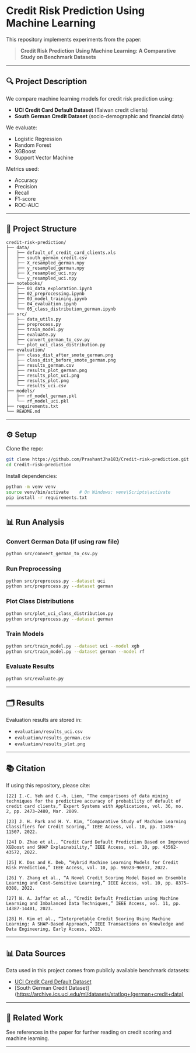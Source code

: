 # Credit Risk Prediction Using Machine Learning

This repository implements experiments from the paper:

> **Credit Risk Prediction Using Machine Learning: A Comparative Study on Benchmark Datasets**

---

## 🔍 Project Description

We compare machine learning models for credit risk prediction using:

- **UCI Credit Card Default Dataset** (Taiwan credit clients)
- **South German Credit Dataset** (socio-demographic and financial data)

We evaluate:

- Logistic Regression
- Random Forest
- XGBoost
- Support Vector Machine

Metrics used:

- Accuracy
- Precision
- Recall
- F1-score
- ROC-AUC

---

## 💾 Project Structure

```
credit-risk-prediction/
├── data/
│   ├── default_of_credit_card_clients.xls
│   ├── south_german_credit.csv
│   ├── X_resampled_german.npy
│   ├── y_resampled_german.npy
│   ├── X_resampled_uci.npy
│   └── y_resampled_uci.npy
├── notebooks/
│   ├── 01_data_exploration.ipynb
│   ├── 02_preprocessing.ipynb
│   ├── 03_model_training.ipynb
│   ├── 04_evaluation.ipynb
│   └── 05_class_distribution_german.ipynb
├── src/
│   ├── data_utils.py
│   ├── preprocess.py
│   ├── train_model.py
│   ├── evaluate.py
│   ├── convert_german_to_csv.py
│   └── plot_uci_class_distribution.py
├── evaluation/
│   ├── class_dist_after_smote_german.png
│   ├── class_dist_before_smote_german.png
│   ├── results_german.csv
│   ├── results_plot_german.png
│   ├── results_plot_uci.png
│   ├── results_plot.png
│   └── results_uci.csv
├── models/
│   ├── rf_model_german.pkl
│   └── rf_model_uci.pkl  
├── requirements.txt
└── README.md
```

---

## ⚙️ Setup

Clone the repo:

```bash
git clone https://github.com/PrashantJha183/Credit-risk-prediction.git
cd Credit-risk-prediction
```

Install dependencies:

```bash
python -m venv venv
source venv/bin/activate    # On Windows: venv\Scripts\activate
pip install -r requirements.txt
```

---

## 📊 Run Analysis

### Convert German Data (if using raw file)

```bash
python src/convert_german_to_csv.py
```

### Run Preprocessing

```bash
python src/preprocess.py --dataset uci
python src/preprocess.py --dataset german
```

### Plot Class Distributions

```bash
python src/plot_uci_class_distribution.py
python src/preprocess.py --dataset german
```

### Train Models

```bash
python src/train_model.py --dataset uci --model xgb
python src/train_model.py --dataset german --model rf
```

### Evaluate Results

```bash
python src/evaluate.py
```

---

## 🗂 Results

Evaluation results are stored in:

- `evaluation/results_uci.csv`
- `evaluation/results_german.csv`
- `evaluation/results_plot.png`

---

## 📚 Citation

If using this repository, please cite:

```
[22] I.-C. Yeh and C.-h. Lien, “The comparisons of data mining techniques for the predictive accuracy of probability of default of credit card clients,” Expert Systems with Applications, vol. 36, no. 2, pp. 2473–2480, Mar. 2009.

[23] J. H. Park and H. Y. Kim, “Comparative Study of Machine Learning Classifiers for Credit Scoring,” IEEE Access, vol. 10, pp. 11496-11507, 2022.

[24] D. Zhao et al., “Credit Card Default Prediction Based on Improved XGBoost and SHAP Explainability,” IEEE Access, vol. 10, pp. 43562-43572, 2022.

[25] K. Das and K. Deb, “Hybrid Machine Learning Models for Credit Risk Prediction,” IEEE Access, vol. 10, pp. 96923–96937, 2022.

[26] Y. Zhang et al., “A Novel Credit Scoring Model Based on Ensemble Learning and Cost-Sensitive Learning,” IEEE Access, vol. 10, pp. 8375–8388, 2022.

[27] N. A. Jaffar et al., “Credit Default Prediction using Machine Learning and Imbalanced Data Techniques,” IEEE Access, vol. 11, pp. 14387-14401, 2023.

[28] H. Kim et al., “Interpretable Credit Scoring Using Machine Learning: A SHAP-Based Approach,” IEEE Transactions on Knowledge and Data Engineering, Early Access, 2023.
```

---

## 📊 Data Sources

Data used in this project comes from publicly available benchmark datasets:

- [UCI Credit Card Default Dataset](https://archive.ics.uci.edu/ml/datasets/default+of+credit+card+clients)
- [South German Credit Dataset](https://archive.ics.uci.edu/ml/datasets/statlog+(german+credit+data)

---

## 🔗 Related Work

See references in the paper for further reading on credit scoring and machine learning.

---
